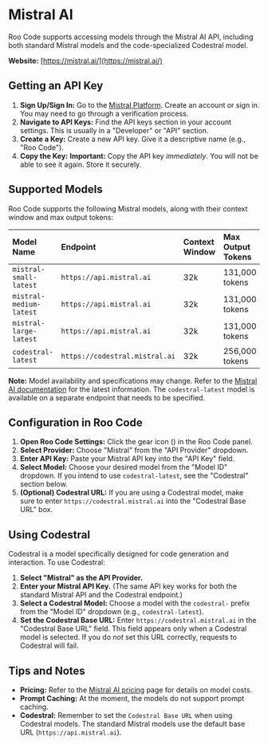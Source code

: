 # Mistral AI

Roo Code supports accessing models through the Mistral AI API, including both standard Mistral models and the code-specialized Codestral model.

**Website:** [https://mistral.ai/](https://mistral.ai/)

## Getting an API Key

1.  **Sign Up/Sign In:** Go to the [Mistral Platform](https://console.mistral.ai/). Create an account or sign in.  You may need to go through a verification process.
2.  **Navigate to API Keys:**  Find the API keys section in your account settings.  This is usually in a "Developer" or "API" section.
3.  **Create a Key:** Create a new API key. Give it a descriptive name (e.g., "Roo Code").
4.  **Copy the Key:** **Important:** Copy the API key *immediately*. You will not be able to see it again. Store it securely.

## Supported Models

Roo Code supports the following Mistral models, along with their context window and max output tokens:

| Model Name              | Endpoint                                    | Context Window | Max Output Tokens |
| :---------------------- | :------------------------------------------ | :------------- | :---------------- |
| `mistral-small-latest`  | `https://api.mistral.ai`                    | 32k            | 131,000 tokens    |
| `mistral-medium-latest` | `https://api.mistral.ai`                    | 32k            | 131,000 tokens    |
| `mistral-large-latest`  | `https://api.mistral.ai`                    | 32k            | 131,000 tokens    |
| `codestral-latest`      | `https://codestral.mistral.ai`              | 32k            | 256,000 tokens    |

**Note:**  Model availability and specifications may change.  Refer to the [Mistral AI documentation](https://docs.mistral.ai/api/) for the latest information. The `codestral-latest` model is available on a separate endpoint that needs to be specified.

## Configuration in Roo Code

1.  **Open Roo Code Settings:** Click the gear icon (<Codicon name="gear" />) in the Roo Code panel.
2.  **Select Provider:** Choose "Mistral" from the "API Provider" dropdown.
3.  **Enter API Key:** Paste your Mistral API key into the "API Key" field.
4.  **Select Model:** Choose your desired model from the "Model ID" dropdown.  If you intend to use `codestral-latest`, see the "Codestral" section below.
5. **(Optional) Codestral URL:** If you are using a Codestral model, make sure to enter `https://codestral.mistral.ai` into the "Codestral Base URL" box.

## Using Codestral

Codestral is a model specifically designed for code generation and interaction. To use Codestral:

1.  **Select "Mistral" as the API Provider.**
2.  **Enter your Mistral API Key.**  (The same API key works for both the standard Mistral API and the Codestral endpoint.)
3.  **Select a Codestral Model:** Choose a model with the `codestral-` prefix from the "Model ID" dropdown (e.g., `codestral-latest`).
4.  **Set the Codestral Base URL:** Enter `https://codestral.mistral.ai` in the "Codestral Base URL" field. This field appears only when a Codestral model is selected.  If you do *not* set this URL correctly, requests to Codestral will fail.

## Tips and Notes

*   **Pricing:** Refer to the [Mistral AI pricing](https://mistral.ai/pricing/) page for details on model costs.
* **Prompt Caching:** At the moment, the models do not support prompt caching.
* **Codestral:** Remember to set the `Codestral Base URL` when using Codestral models.  The standard Mistral models use the default base URL (`https://api.mistral.ai`).
